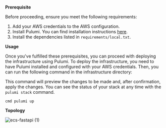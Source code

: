 **Prerequisite**

Before proceeding, ensure you meet the following requirements:

1. Add your AWS credentials to the AWS configuration.
1. Install Pulumi. You can find installation instructions [here](https://www.pulumi.com/docs/get-started/install/).
3. Install the dependencies listed in `requirements/local.txt`.

**Usage**

Once you've fulfilled these prerequisites, you can proceed with deploying the infrastructure using Pulumi.
To deploy the infrastructure, you need to have Pulumi installed and configured with your AWS credentials. Then, you can run the following command in the infrastructure directory:

This command will preview the changes to be made and, after confirmation, apply the changes. You can see the status of your stack at any time with the `pulumi stack` command.

```
cmd pulumi up
```

**Topology**

![ecs-fastapi (1)](https://github.com/quanduongduc/fastapi-ecs/assets/59951771/db7df046-0309-4a23-9c56-f4f5eb9a7aac)
